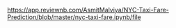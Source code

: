 https://app.reviewnb.com/AsmitMalviya/NYC-Taxi-Fare-Prediction/blob/master/nyc-taxi-fare.ipynb/file
